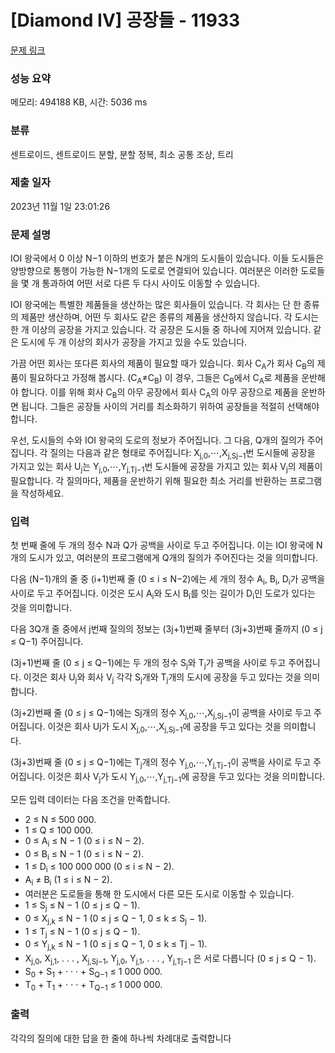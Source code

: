 # [Diamond IV] 공장들 - 11933 

[문제 링크](https://www.acmicpc.net/problem/11933) 

### 성능 요약

메모리: 494188 KB, 시간: 5036 ms

### 분류

센트로이드, 센트로이드 분할, 분할 정복, 최소 공통 조상, 트리

### 제출 일자

2023년 11월 1일 23:01:26

### 문제 설명

<p>IOI 왕국에서 0 이상 N−1 이하의 번호가 붙은 N개의 도시들이 있습니다. 이들 도시들은 양방향으로 통행이 가능한 N−1개의 도로로 연결되어 있습니다. 여러분은 이러한 도로들을 몇 개 통과하여 어떤 서로 다른 두 다시 사이도 이동할 수 있습니다.</p>

<p>IOI 왕국에는 특별한 제품들을 생산하는 많은 회사들이 있습니다. 각 회사는 단 한 종류의 제품만 생산하며, 어떤 두 회사도 같은 종류의 제품을 생산하지 않습니다. 각 도시는 한 개 이상의 공장을 가지고 있습니다. 각 공장은 도시들 중 하나에 지어져 있습니다. 같은 도시에 두 개 이상의 회사가 공장을 가지고 있을 수도 있습니다.</p>

<p>가끔 어떤 회사는 또다른 회사의 제품이 필요할 때가 있습니다. 회사 C<sub>A</sub>가 회사 C<sub>B</sub>의 제품이 필요하다고 가정해 봅시다. (C<sub>A</sub>≠C<sub>B</sub>) 이 경우, 그들은 C<sub>B</sub>에서 C<sub>A</sub>로 제품을 운반해야 합니다. 이를 위해 회사 C<sub>B</sub>의 아무 공장에서 회사 C<sub>A</sub>의 아무 공장으로 제품을 운반하면 됩니다. 그들은 공장들 사이의 거리를 최소화하기 위하여 공장들을 적절히 선택해야 합니다.</p>

<p>우선, 도시들의 수와 IOI 왕국의 도로의 정보가 주어집니다. 그 다음, Q개의 질의가 주어집니다. 각 질의는 다음과 같은 형태로 주어집니다: X<sub>j,0</sub>,⋯,X<sub>j,Sj−1</sub>번 도시들에 공장을 가지고 있는 회사 U<sub>j</sub>는 Y<sub>j,0</sub>,⋯,Y<sub>j,Tj−1</sub>번 도시들에 공장을 가지고 있는 회사 V<sub>j</sub>의 제품이 필요합니다. 각 질의마다, 제품을 운반하기 위해 필요한 최소 거리를 반환하는 프로그램을 작성하세요.</p>

### 입력 

 <p>첫 번째 줄에 두 개의 정수 N과 Q가 공백을 사이로 두고 주어집니다. 이는 IOI 왕국에 N개의 도시가 있고, 여러분의 프로그램에게 Q개의 질의가 주어진다는 것을 의미합니다.</p>

<p>다음 (N−1)개의 줄 중 (i+1)번째 줄 (0 ≤ i ≤ N−2)에는 세 개의 정수 A<sub>i</sub>, B<sub>i</sub>, D<sub>i</sub>가 공백을 사이로 두고 주어집니다. 이것은 도시 A<sub>i</sub>와 도시 B<sub>i</sub>를 잇는 길이가 D<sub>i</sub>인 도로가 있다는 것을 의미합니다.</p>

<p>다음 3Q개 줄 중에서 j번째 질의의 정보는 (3j+1)번째 줄부터 (3j+3)번째 줄까지 (0 ≤ j ≤ Q−1) 주어집니다.</p>

<p>(3j+1)번째 줄 (0 ≤ j ≤ Q−1)에는 두 개의 정수 S<sub>j</sub>와 T<sub>j</sub>가 공백을 사이로 두고 주어집니다. 이것은 회사 U<sub>j</sub>와 회사 V<sub>j</sub> 각각 S<sub>j</sub>개와 T<sub>j</sub>개의 도시에 공장을 두고 있다는 것을 의미합니다.</p>

<p>(3j+2)번째 줄 (0 ≤ j ≤ Q−1)에는 Sj개의 정수 X<sub>j,0</sub>,⋯,X<sub>j,Sj−1</sub>이 공백을 사이로 두고 주어집니다. 이것은 회사 Uj가 도시 X<sub>j,0</sub>,⋯,X<sub>j,Sj−1</sub>에 공장을 두고 있다는 것을 의미합니다.</p>

<p>(3j+3)번째 줄 (0 ≤ j ≤ Q−1)에는 T<sub>j</sub>개의 정수 Y<sub>j,0</sub>,⋯,Y<sub>j,Tj−1</sub>이 공백을 사이로 두고 주어집니다. 이것은 회사 V<sub>j</sub>가 도시 Y<sub>j,0</sub>,⋯,Y<sub>j,Tj−1</sub>에 공장을 두고 있다는 것을 의미합니다.</p>

<p>모든 입력 데이터는 다음 조건을 만족합니다.</p>

<ul>
	<li>2 ≤ N ≤ 500 000.</li>
	<li>1 ≤ Q ≤ 100 000.</li>
	<li>0 ≤ A<sub>i</sub> ≤ N − 1 (0 ≤ i ≤ N − 2).</li>
	<li>0 ≤ B<sub>i</sub> ≤ N − 1 (0 ≤ i ≤ N − 2).</li>
	<li>1 ≤ D<sub>i</sub> ≤ 100 000 000 (0 ≤ i ≤ N − 2).</li>
	<li>A<sub>i</sub> ≠ B<sub>i</sub> (1 ≤ i ≤ N − 2).</li>
	<li>여러분은 도로들을 통해 한 도시에서 다른 모든 도시로 이동할 수 있습니다.</li>
	<li>1 ≤ S<sub>j</sub> ≤ N − 1 (0 ≤ j ≤ Q − 1).</li>
	<li>0 ≤ X<sub>j,k</sub> ≤ N − 1 (0 ≤ j ≤ Q − 1, 0 ≤ k ≤ S<sub>j</sub> − 1).</li>
	<li>1 ≤ T<sub>j</sub> ≤ N − 1 (0 ≤ j ≤ Q − 1).</li>
	<li>0 ≤ Y<sub>j,k</sub> ≤ N − 1 (0 ≤ j ≤ Q − 1, 0 ≤ k ≤ Tj − 1).</li>
	<li>X<sub>j,0</sub>, X<sub>j,1</sub>, . . . , X<sub>j,Sj−1</sub>, Y<sub>j,0</sub>, Y<sub>j,1</sub>, . . . , Y<sub>j,Tj−1</sub> 은 서로 다릅니다 (0 ≤ j ≤ Q − 1).</li>
	<li>S<sub>0</sub> + S<sub>1</sub> + · · · + S<sub>Q−1</sub> ≤ 1 000 000.</li>
	<li>T<sub>0</sub> + T<sub>1</sub> + · · · + T<sub>Q−1</sub> ≤ 1 000 000.</li>
</ul>

### 출력 

 <p>각각의 질의에 대한 답을 한 줄에 하나씩 차례대로 출력합니다</p>


